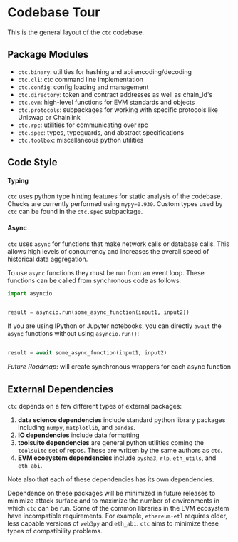 
# Codebase Tour

This is the general layout of the `ctc` codebase.


## Package Modules

- `ctc.binary`: utilities for hashing and abi encoding/decoding
- `ctc.cli`: ctc command line implementation
- `ctc.config`: config loading and management
- `ctc.directory`: token and contract addresses as well as chain_id's 
- `ctc.evm`: high-level functions for EVM standards and objects
- `ctc.protocols`: subpackages for working with specific protocols like Uniswap or Chainlink
- `ctc.rpc`: utilities for communicating over rpc
- `ctc.spec`: types, typeguards, and abstract specifications
- `ctc.toolbox`: miscellaneous python utilities


## Code Style


#### Typing

`ctc` uses python type hinting features for static analysis of the codebase. Checks are currently performed using `mypy=0.930`. Custom types used by `ctc` can be found in the `ctc.spec` subpackage.


#### Async

`ctc` uses `async` for functions that make network calls or database calls. This allows high levels of concurrency and increases the overall speed of historical data aggregation.

To use `async` functions they must be run from an event loop. These functions can be called from synchronous code as follows:

```python
import asyncio


result = asyncio.run(some_async_function(input1, input2))
```

If you are using IPython or Jupyter notebooks, you can directly `await` the `async` functions without using `asyncio.run()`:


```python

result = await some_async_function(input1, input2)
```

*Future Roadmap*: will create synchronous wrappers for each async function


## External Dependencies

`ctc` depends on a few different types of external packages:

1. **data science dependencies** include standard python library packages including `numpy`, `matplotlib`, and `pandas`.
2. **IO dependencies** include data formatting 
3. **toolsuite dependencies** are general python utilities coming the `toolsuite` set of repos. These are written by the same authors as `ctc`.
4. **EVM ecosystem dependencies** include `pysha3`, `rlp`, `eth_utils`, and `eth_abi`.

Note also that each of these dependencies has its own dependencies.

Dependence on these packages will be minimized in future releases to minimize attack surface and to maximize the number of environments in which `ctc` can be run. Some of the common libraries in the EVM ecosystem have incompatible requirements. For example, `ethereum-etl` requires older, less capable versions of `web3py` and `eth_abi`. `ctc` aims to minimize these types of compatibility problems.

